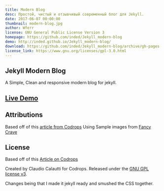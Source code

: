 ```yaml
---
title: Modern Blog
desc: Простой, чистый и отзывчивый современный блог для Jekyll.
date: 2017-06-07 00:00:00
thumbnail: modern-blog.jpg
author: Wferr
license: GNU General Public License Version 3 
homepage: https://github.com/inded/Jekyll_modern-blog
demo: http://inded.github.io/Jekyll_modern-blog/
download: https://github.com/inded/Jekyll_modern-blog/archive/gh-pages.zip
license_link: https://www.gnu.org/licenses/gpl-3.0.html
---
```

## Jekyll Modern Blog

A Simple, Clean and responsive modern blog for jekyll.

## [Live Demo](http://inded.github.io/Jekyll_modern-blog/)

## Attributions
Based off of this [article from Codrops](http://tympanus.net/codrops/?p=24222)
Using Sample images from [Fancy Crave](http://fancycrave.com/)

## License

Based off of this [Article on Codrops](http://tympanus.net/codrops/?p=24222)

Created by Claudio Calautti for Codrops. Released under the [GNU GPL license v3](https://www.gnu.org/licenses/gpl-3.0.html).

Changes being that I made it jekyll ready and smushed the CSS together.
